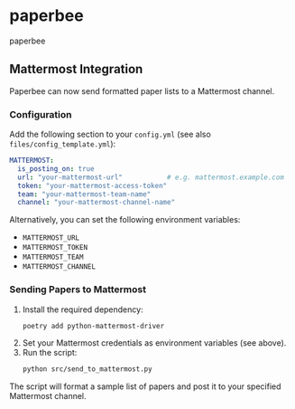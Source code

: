 # paperbee

paperbee

## Mattermost Integration

Paperbee can now send formatted paper lists to a Mattermost channel.

### Configuration

Add the following section to your `config.yml` (see also `files/config_template.yml`):

```yaml
MATTERMOST:
  is_posting_on: true
  url: "your-mattermost-url"           # e.g. mattermost.example.com
  token: "your-mattermost-access-token"
  team: "your-mattermost-team-name"
  channel: "your-mattermost-channel-name"
```

Alternatively, you can set the following environment variables:
- `MATTERMOST_URL`
- `MATTERMOST_TOKEN`
- `MATTERMOST_TEAM`
- `MATTERMOST_CHANNEL`

### Sending Papers to Mattermost

1. Install the required dependency:
   ```bash
   poetry add python-mattermost-driver
   ```
2. Set your Mattermost credentials as environment variables (see above).
3. Run the script:
   ```bash
   python src/send_to_mattermost.py
   ```

The script will format a sample list of papers and post it to your specified Mattermost channel.
